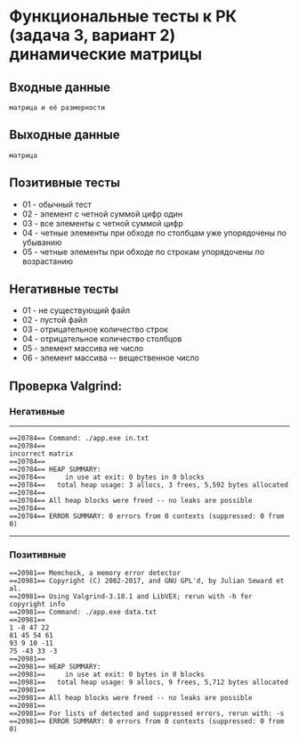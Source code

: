 # Функциональные тесты к РК (задача 3, вариант 2) динамические матрицы

## Входные данные
    матрица и её размерности

## Выходные данные
    матрица

## Позитивные тесты
 - 01 - обычный тест
 - 02 - элемент с четной суммой цифр один
 - 03 - все элементы с четной суммой цифр
 - 04 - четные элементы при обходе по столбцам уже упорядочены по убыванию
 - 05 - четные элементы при обходе по строкам упорядочены по возрастанию

## Негативные тесты
 - 01 - не существующий файл
 - 02 - пустой файл
 - 03 - отрицательное количество строк
 - 04 - отрицательное количество столбцов
 - 05 - элемент массива не число
 - 06 - элемент массива -- вещественное число

## Проверка Valgrind:

### Негативные
-----------------------------
```
==20784== Command: ./app.exe in.txt
==20784== 
incorrect matrix
==20784== 
==20784== HEAP SUMMARY:
==20784==     in use at exit: 0 bytes in 0 blocks
==20784==   total heap usage: 3 allocs, 3 frees, 5,592 bytes allocated
==20784== 
==20784== All heap blocks were freed -- no leaks are possible
==20784== 
==20784== ERROR SUMMARY: 0 errors from 0 contexts (suppressed: 0 from 0)
```
-----------------------------

### Позитивные
```
==20981== Memcheck, a memory error detector
==20981== Copyright (C) 2002-2017, and GNU GPL'd, by Julian Seward et al.
==20981== Using Valgrind-3.18.1 and LibVEX; rerun with -h for copyright info
==20981== Command: ./app.exe data.txt
==20981== 
1 -8 47 22
81 45 54 61
93 9 10 -11
75 -43 33 -3
==20981== 
==20981== HEAP SUMMARY:
==20981==     in use at exit: 0 bytes in 0 blocks
==20981==   total heap usage: 9 allocs, 9 frees, 5,712 bytes allocated
==20981== 
==20981== All heap blocks were freed -- no leaks are possible
==20981== 
==20981== For lists of detected and suppressed errors, rerun with: -s
==20981== ERROR SUMMARY: 0 errors from 0 contexts (suppressed: 0 from 0)
```